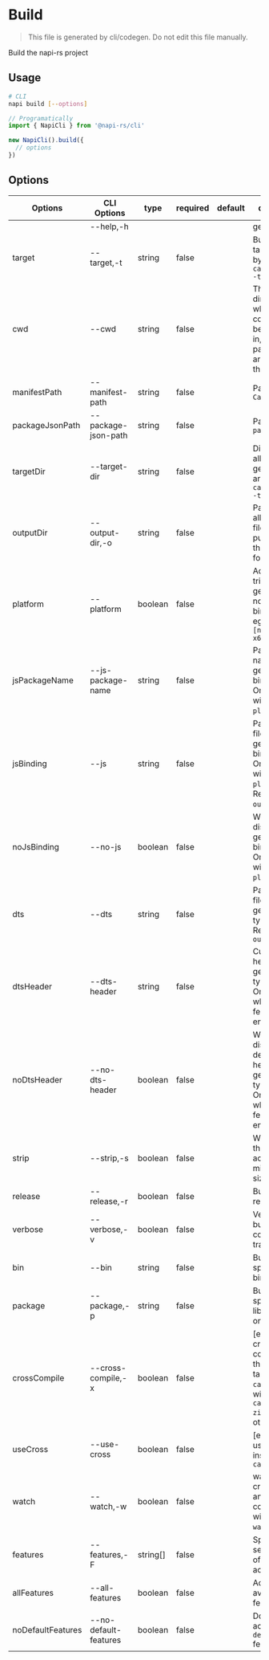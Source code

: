 # Build

> This file is generated by cli/codegen. Do not edit this file manually.

Build the napi-rs project

## Usage

```sh
# CLI
napi build [--options]
```

```typescript
// Programatically
import { NapiCli } from '@napi-rs/cli'

new NapiCli().build({
  // options
})
```

## Options

| Options           | CLI Options           | type     | required | default | description                                                                                                               |
| ----------------- | --------------------- | -------- | -------- | ------- | ------------------------------------------------------------------------------------------------------------------------- |
|                   | --help,-h             |          |          |         | get help                                                                                                                  |
| target            | --target,-t           | string   | false    |         | Build for the target triple, bypassed to `cargo build --target`                                                           |
| cwd               | --cwd                 | string   | false    |         | The working directory of where napi command will be executed in, all other paths options are relative to this path        |
| manifestPath      | --manifest-path       | string   | false    |         | Path to `Cargo.toml`                                                                                                      |
| packageJsonPath   | --package-json-path   | string   | false    |         | Path to `package.json`                                                                                                    |
| targetDir         | --target-dir          | string   | false    |         | Directory for all crate generated artifacts, see `cargo build --target-dir`                                               |
| outputDir         | --output-dir,-o       | string   | false    |         | Path to where all the built files would be put. Default to the crate folder                                               |
| platform          | --platform            | boolean  | false    |         | Add platform triple to the generated nodejs binding file, eg: `[name].linux-x64-gnu.node`                                 |
| jsPackageName     | --js-package-name     | string   | false    |         | Package name in generated js binding file. Only works with `--platform` flag                                              |
| jsBinding         | --js                  | string   | false    |         | Path and filename of generated JS binding file. Only works with `--platform` flag. Relative to `--output_dir`.            |
| noJsBinding       | --no-js               | boolean  | false    |         | Whether to disable the generation JS binding file. Only works with `--platform` flag.                                     |
| dts               | --dts                 | string   | false    |         | Path and filename of generated type def file. Relative to `--output_dir`                                                  |
| dtsHeader         | --dts-header          | string   | false    |         | Custom file header for generated type def file. Only works when `typedef` feature enabled.                                |
| noDtsHeader       | --no-dts-header       | boolean  | false    |         | Whether to disable the default file header for generated type def file. Only works when `typedef` feature enabled.        |
| strip             | --strip,-s            | boolean  | false    |         | Whether strip the library to achieve the minimum file size                                                                |
| release           | --release,-r          | boolean  | false    |         | Build in release mode                                                                                                     |
| verbose           | --verbose,-v          | boolean  | false    |         | Verbosely log build command trace                                                                                         |
| bin               | --bin                 | string   | false    |         | Build only the specified binary                                                                                           |
| package           | --package,-p          | string   | false    |         | Build the specified library or the one at cwd                                                                             |
| crossCompile      | --cross-compile,-x    | boolean  | false    |         | [experimental] cross-compile for the specified target with `cargo-xwin` on windows and `cargo-zigbuild` on other platform |
| useCross          | --use-cross           | boolean  | false    |         | [experimental] use [cross](https://github.com/cross-rs/cross) instead of `cargo`                                          |
| watch             | --watch,-w            | boolean  | false    |         | watch the crate changes and build continiously with `cargo-watch` crates                                                  |
| features          | --features,-F         | string[] | false    |         | Space-separated list of features to activate                                                                              |
| allFeatures       | --all-features        | boolean  | false    |         | Activate all available features                                                                                           |
| noDefaultFeatures | --no-default-features | boolean  | false    |         | Do not activate the `default` feature                                                                                     |
